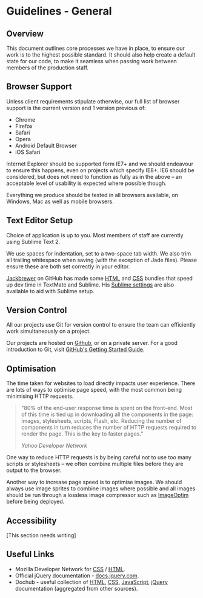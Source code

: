 # Guidelines - General

## Overview

This document outlines core processes we have in place, to ensure our work is to the highest possible standard. It should also help create a default state for our code, to make it seamless when passing work between members of the production staff.

## Browser Support

Unless client requirements stipulate otherwise, our full list of browser support is the current version and 1 version previous of:

* Chrome
* Firefox
* Safari
* Opera
* Android Default Browser
* iOS Safari

Internet Explorer should be supported form IE7+ and we should endeavour to ensure this happens, even on projects which specify IE8+. IE6 should be considered, but does not need to function as fully as in the above – an acceptable level of usability is expected where possible though.

Everything we produce should be tested in all browsers available, on Windows, Mac as well as mobile browsers.


## Text Editor Setup

Choice of application is up to you. Most members of staff are currently using Sublime Text 2.

We use spaces for indentation, set to a two-space tab width. We also trim all trailing whitespace when saving (with the exception of Jade files). Please ensure these are both set correctly in your editor.

[Jackbrewer](https://github.com/jackbrewer) on GitHub has made some [HTML](https://github.com/jackbrewer/html-plus.tmbundle) and [CSS](https://github.com/jackbrewer/css-plus.tmbundle) bundles that speed up dev time in TextMate and Sublime. His [Sublime settings](https://github.com/jackbrewer/Sublime-Settings) are also available to aid with Sublime setup.


## Version Control

All our projects use Git for version control to ensure the team can efficiently work simultaneously on a project.

Our projects are hosted on [Github](http://github.com/clocklimited), or on a private server. For a good introduction to Git, visit [GitHub's Getting Started Guide](http://try.github.com/).


## Optimisation

The time taken for websites to load directly impacts user experience. There are lots of ways to optimise page speed, with the most common being minimising HTTP requests.

> "80% of the end-user response time is spent on the front-end. Most of this time is tied up in downloading all the components in the page: images, stylesheets, scripts, Flash, etc. Reducing the number of components in turn reduces the number of HTTP requests required to render the page. This is the key to faster pages."
>
>*Yahoo Developer Network*

One way to reduce HTTP requests is by being careful not to use too many scripts or stylesheets – we often combine multiple files before they are output to the browser.

Another way to increase page speed is to optimise images. We should always use image sprites to combine images where possible and all images should be run through a lossless image compressor such as [ImageOptim](http://imageoptim.com/) before being deployed.

## Accessibility

[This section needs writing]

## Useful Links

* Mozilla Developer Network for [CSS](https://developer.mozilla.org/en/CSS) / [HTML](https://developer.mozilla.org/en/HTML).
* Official jQuery documentation - [docs.jquery.com](docs.jquery.com).
* Dochub - useful collection of [HTML](http://dochub.io/#html/), [CSS](http://dochub.io/#css/), [JavaScript](http://dochub.io/#javascript/), [jQuery](http://dochub.io/#jquery/) documentation (aggregated from other sources).